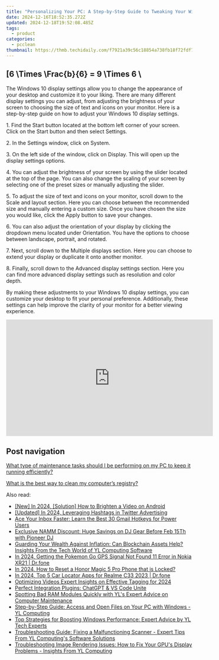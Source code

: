 ```yaml
---
title: "Personalizing Your PC: A Step-by-Step Guide to Tweaking Your Windows 10 Lock Screen - Expert Insights by YL Software"
date: 2024-12-16T18:52:35.272Z
updated: 2024-12-18T19:52:08.485Z
tags:
  - product
categories:
  - pcclean
thumbnail: https://thmb.techidaily.com/f7921a39c56c18854a738fb18f72fdf7d073d94792cd13b7517a6bd96365dcaf.jpg
---
```


## \[6 \Times \Frac{b}{6} = 9 \Times 6 \

The Windows 10 display settings allow you to change the appearance of your desktop and customize it to your liking. There are many different display settings you can adjust, from adjusting the brightness of your screen to choosing the size of text and icons on your monitor. Here is a step-by-step guide on how to adjust your Windows 10 display settings. 

1\. Find the Start button located at the bottom left corner of your screen. Click on the Start button and then select Settings.

2\. In the Settings window, click on System.

3\. On the left side of the window, click on Display. This will open up the display settings options. 

4\. You can adjust the brightness of your screen by using the slider located at the top of the page. You can also change the scaling of your screen by selecting one of the preset sizes or manually adjusting the slider.

5\. To adjust the size of text and icons on your monitor, scroll down to the Scale and layout section. Here you can choose between the recommended size and manually entering a custom size. Once you have chosen the size you would like, click the Apply button to save your changes.

6\. You can also adjust the orientation of your display by clicking the dropdown menu located under Orientation. You have the options to choose between landscape, portrait, and rotated.

7\. Next, scroll down to the Multiple displays section. Here you can choose to extend your display or duplicate it onto another monitor.

8\. Finally, scroll down to the Advanced display settings section. Here you can find more advanced display settings such as resolution and color depth. 

By making these adjustments to your Windows 10 display settings, you can customize your desktop to fit your personal preference. Additionally, these settings can help improve the clarity of your monitor for a better viewing experience.

<!-- affiliate ads begin -->
<iframe width="560" height="315" src="https://www.youtube.com/embed/kTHQrw8e1gk?si=gTPIa7KjhSZ0Vz97" title="YouTube video player" frameborder="0" allow="accelerometer; autoplay; clipboard-write; encrypted-media; gyroscope; picture-in-picture; web-share" referrerpolicy="strict-origin-when-cross-origin" allowfullscreen></iframe>
<!-- affiliate ads end -->

## Post navigation

[What type of maintenance tasks should I be performing on my PC to keep it running efficiently?](https://tools.techidaily.com/pcclean/products/)

[What is the best way to clean my computer’s registry?](https://tools.techidaily.com/pcclean/products/)

<ins class="adsbygoogle"
     style="display:block"
     data-ad-format="autorelaxed"
     data-ad-client="ca-pub-7571918770474297"
     data-ad-slot="1223367746"></ins>

<ins class="adsbygoogle"
     style="display:block"
     data-ad-client="ca-pub-7571918770474297"
     data-ad-slot="8358498916"
     data-ad-format="auto"
     data-full-width-responsive="true"></ins>

<span class="atpl-alsoreadstyle">Also read:</span>
<div><ul>
<li><a href="https://fox-glue.techidaily.com/new-in-2024-solution-how-to-brighten-a-video-on-android/"><u>[New] In 2024, [Solution] How to Brighten a Video on Android</u></a></li>
<li><a href="https://twitter-videos.techidaily.com/updated-in-2024-leveraging-hashtags-in-twitter-advertising/"><u>[Updated] In 2024, Leveraging Hashtags in Twitter Advertising</u></a></li>
<li><a href="https://tech-recovery.techidaily.com/ace-your-inbox-faster-learn-the-best-30-gmail-hotkeys-for-power-users/"><u>Ace Your Inbox Faster: Learn the Best 30 Gmail Hotkeys for Power Users</u></a></li>
<li><a href="https://discover-able.techidaily.com/exclusive-namm-discount-huge-savings-on-dj-gear-before-feb-15th-with-pioneer-dj/"><u>Exclusive NAMM Discount: Huge Savings on DJ Gear Before Feb 15Th with Pioneer DJ</u></a></li>
<li><a href="https://discover-able.techidaily.com/guarding-your-wealth-against-inflation-can-blockchain-assets-help-insights-from-the-tech-world-of-yl-computing-software/"><u>Guarding Your Wealth Against Inflation: Can Blockchain Assets Help? Insights From the Tech World of YL Computing Software</u></a></li>
<li><a href="https://android-location.techidaily.com/in-2024-getting-the-pokemon-go-gps-signal-not-found-11-error-in-nokia-xr21-drfone-by-drfone-virtual/"><u>In 2024, Getting the Pokemon Go GPS Signal Not Found 11 Error in Nokia XR21 | Dr.fone</u></a></li>
<li><a href="https://unlock-android.techidaily.com/in-2024-how-to-reset-a-honor-magic-5-pro-phone-that-is-locked-by-drfone-android/"><u>In 2024, How to Reset a Honor Magic 5 Pro Phone that is Locked?</u></a></li>
<li><a href="https://android-location-track.techidaily.com/in-2024-top-5-car-locator-apps-for-realme-c33-2023-drfone-by-drfone-virtual-android/"><u>In 2024, Top 5 Car Locator Apps for Realme C33 2023 | Dr.fone</u></a></li>
<li><a href="https://facebook-video-share.techidaily.com/optimizing-videos-expert-insights-on-effective-tagging-for-2024/"><u>Optimizing Videos Expert Insights on Effective Tagging for 2024</u></a></li>
<li><a href="https://tech-haven.techidaily.com/perfect-integration-plugins-chatgpt-and-vs-code-unite/"><u>Perfect Integration Plugins: ChatGPT & VS Code Unite</u></a></li>
<li><a href="https://discover-able.techidaily.com/spotting-bad-ram-modules-quickly-with-yls-expert-advice-on-computer-maintenance/"><u>Spotting Bad RAM Modules Quickly with YL's Expert Advice on Computer Maintenance</u></a></li>
<li><a href="https://discover-able.techidaily.com/step-by-step-guide-access-and-open-files-on-your-pc-with-windows-yl-computing/"><u>Step-by-Step Guide: Access and Open Files on Your PC with Windows - YL Computing</u></a></li>
<li><a href="https://discover-able.techidaily.com/top-strategies-for-boosting-windows-performance-expert-advice-by-yl-tech-experts/"><u>Top Strategies for Boosting Windows Performance: Expert Advice by YL Tech Experts</u></a></li>
<li><a href="https://discover-able.techidaily.com/troubleshooting-guide-fixing-a-malfunctioning-scanner-expert-tips-from-yl-computings-software-solutions/"><u>Troubleshooting Guide: Fixing a Malfunctioning Scanner - Expert Tips From YL Computing's Software Solutions</u></a></li>
<li><a href="https://discover-able.techidaily.com/troubleshooting-image-rendering-issues-how-to-fix-your-gpus-display-problems-insights-from-yl-computing/"><u>Troubleshooting Image Rendering Issues: How to Fix Your GPU's Display Problems - Insights From YL Computing</u></a></li>
</ul></div>

